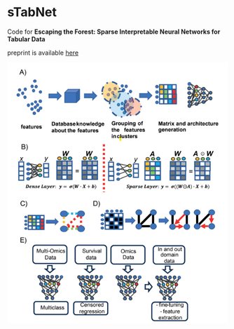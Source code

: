 # sTabNet

Code for **Escaping the Forest: Sparse Interpretable Neural Networks for Tabular Data**

preprint is available [here](https://arxiv.org/abs/2410.17758)

![general scheme of the paper](https://github.com/SalvatoreRa/sTabNet/blob/main/algorithm.png)
